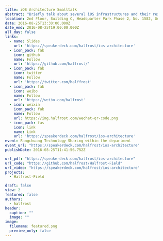 ```yaml
---
title: iOS Architecture Smalltalk
abstract: "Briefly talk about several iOS infrastructures and their respective advantages and disadvantages."
location: 2nd Floor, Building C, Headquarter Park Phase 2, No. 1582, Gumei Road, Xuhui District, Shanghai
date: 2016-08-25T13:30:00.000Z
date_end: 2016-08-25T19:00:00.000Z
all_day: false
links:
  - name: Slides
    url: 'https://speakerdeck.com/halfrost/ios-architecture'
  - icon_pack: fab
    icon: github
    name: Follow
    url: 'https://github.com/halfrost/'
  - icon_pack: fab
    icon: twitter
    name: Follow
    url: 'https://twitter.com/halffrost'
  - icon_pack: fab
    icon: weibo
    name: Follow
    url: 'https://weibo.com/halfrost'
  - icon: weixin
    icon_pack: fab
    name: Follow
    url: https://img.halfrost.com/wechat-qr-code.png
  - icon_pack: fas
    icon: link
    name: Link
    url: 'https://speakerdeck.com/halfrost/ios-architecture'
event: Fangchuang Technology Sharing within the department
event_url: "https://speakerdeck.com/halfrost/ios-architecture"
publishDate: 2016-08-25T11:41:56.752Z

url_pdf: "https://speakerdeck.com/halfrost/ios-architecture"
url_code: "https://github.com/halfrost/Halfrost-Field"
url_video: "https://speakerdeck.com/halfrost/ios-architecture"
projects:
  - Halfrost-Field

draft: false
view: 2
featured: false
authors:
  - halfrost
header:
  caption: ""
  image: ""
image:
  filename: featured.png
  preview_only: false
---
```

